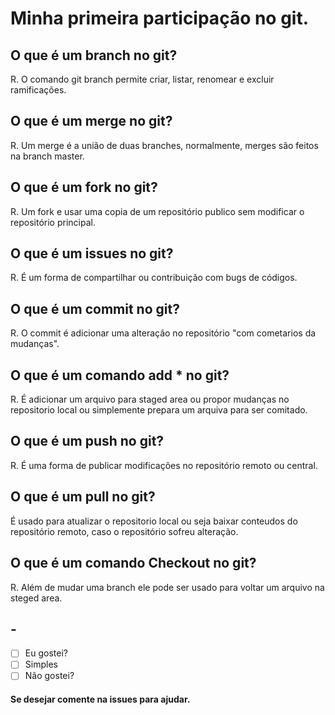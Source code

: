 # Minha primeira participação no git.

## O que é um branch no git?
R. O comando git branch permite criar, listar, renomear e excluir ramificações.

## O que é um merge no git?
R. Um merge é a união de duas branches, normalmente, merges são feitos na branch master.

## O que é um fork no git?
R. Um fork e usar uma copia de um repositório publico sem modificar o repositório principal.

## O que é um issues no git?
R. É um forma de compartilhar ou contribuição com bugs de códigos.

## O que é um commit no git?
R. O commit é adicionar uma alteração no repositório "com cometarios da mudanças". 
## O que é um comando add * no git?
R. É adicionar um arquivo para staged area ou propor mudanças no repositorio local ou simplemente prepara um arquiva para ser comitado.

## O que é um push no git?
R. É uma forma de publicar modificações no repositório remoto ou central.

## O que é um pull no git?
É usado para atualizar o repositorio local ou seja baixar conteudos do repositório remoto, caso o repositório sofreu alteração.

## O que é um comando Checkout no git?
R. Além de mudar uma branch ele pode ser usado para voltar um arquivo na steged area.

## -

- [ ] Eu gostei?
- [ ] Simples
- [ ] Não gostei?

#### Se desejar comente na issues para ajudar.

